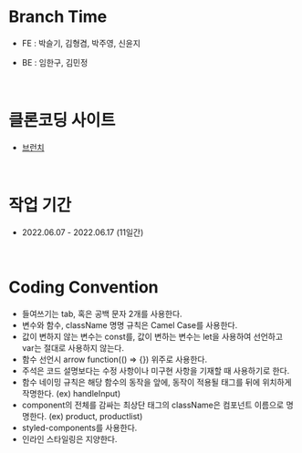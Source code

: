 # Branch Time

- FE : 박슬기, 김형겸, 박주영, 신윤지
- BE : 임한구, 김민정

  <br/>

# 클론코딩 사이트

- [브런치](https://brunch.co.kr/)

<br/>

# 작업 기간

- 2022.06.07 - 2022.06.17 (11일간)

<br/>

# Coding Convention

- 들여쓰기는 tab, 혹은 공백 문자 2개를 사용한다.
- 변수와 함수, className 명명 규칙은 Camel Case를 사용한다.
- 값이 변하지 않는 변수는 const를, 값이 변하는 변수는 let을 사용하여 선언하고 var는 절대로 사용하지 않는다.
- 함수 선언시 arrow function(() => {}) 위주로 사용한다.
- 주석은 코드 설명보다는 수정 사항이나 미구현 사항을 기재할 때 사용하기로 한다.
- 함수 네이밍 규칙은 해당 함수의 동작을 앞에, 동작이 적용될 태그를 뒤에 위치하게 작명한다. (ex) handleInput)
- component의 전체를 감싸는 최상단 태그의 className은 컴포넌트 이름으로 명명한다. (ex) product, productlist)
- styled-components를 사용한다.
- 인라인 스타일링은 지양한다.

